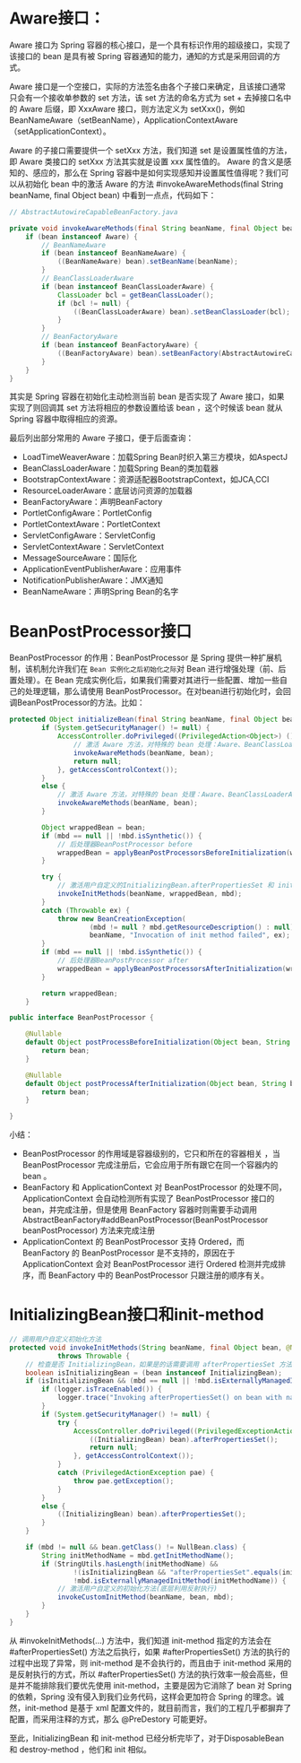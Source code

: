 # Aware接口：
Aware 接口为 Spring 容器的核心接口，是一个具有标识作用的超级接口，实现了该接口的 bean 是具有被 Spring 容器通知的能力，通知的方式是采用回调的方式。

Aware 接口是一个空接口，实际的方法签名由各个子接口来确定，且该接口通常只会有一个接收单参数的 set 方法，该 set 方法的命名方式为 set + 去掉接口名中的 Aware 后缀，即 XxxAware 接口，则方法定义为 setXxx()，例如 BeanNameAware（setBeanName），ApplicationContextAware（setApplicationContext）。

Aware 的子接口需要提供一个 setXxx 方法，我们知道 set 是设置属性值的方法，即 Aware 类接口的 setXxx 方法其实就是设置 xxx 属性值的。 Aware 的含义是感知的、感应的，那么在 Spring 容器中是如何实现感知并设置属性值得呢？我们可以从初始化 bean 中的激活 Aware 的方法 #invokeAwareMethods(final String beanName, final Object bean) 中看到一点点，代码如下：
```java
// AbstractAutowireCapableBeanFactory.java

private void invokeAwareMethods(final String beanName, final Object bean) {
	if (bean instanceof Aware) {
	    // BeanNameAware
		if (bean instanceof BeanNameAware) {
			((BeanNameAware) bean).setBeanName(beanName);
		}
		// BeanClassLoaderAware
		if (bean instanceof BeanClassLoaderAware) {
			ClassLoader bcl = getBeanClassLoader();
			if (bcl != null) {
				((BeanClassLoaderAware) bean).setBeanClassLoader(bcl);
			}
		}
		// BeanFactoryAware
		if (bean instanceof BeanFactoryAware) {
			((BeanFactoryAware) bean).setBeanFactory(AbstractAutowireCapableBeanFactory.this);
		}
	}
}
```

其实是 Spring 容器在初始化主动检测当前 bean 是否实现了 Aware 接口，如果实现了则回调其 set 方法将相应的参数设置给该 bean ，这个时候该 bean 就从 Spring 容器中取得相应的资源。

最后列出部分常用的 Aware 子接口，便于后面查询：
- LoadTimeWeaverAware：加载Spring Bean时织入第三方模块，如AspectJ
- BeanClassLoaderAware：加载Spring Bean的类加载器
- BootstrapContextAware：资源适配器BootstrapContext，如JCA,CCI
- ResourceLoaderAware：底层访问资源的加载器
- BeanFactoryAware：声明BeanFactory
- PortletConfigAware：PortletConfig
- PortletContextAware：PortletContext
- ServletConfigAware：ServletConfig
- ServletContextAware：ServletContext
- MessageSourceAware：国际化
- ApplicationEventPublisherAware：应用事件
- NotificationPublisherAware：JMX通知
- BeanNameAware：声明Spring Bean的名字

# BeanPostProcessor接口
BeanPostProcessor 的作用：BeanPostProcessor 是 Spring 提供一种扩展机制，该机制允许我们在 ```Bean 实例化之后初始化之际```对 Bean 进行增强处理（前、后置处理）。在 Bean 完成实例化后，如果我们需要对其进行一些配置、增加一些自己的处理逻辑，那么请使用 BeanPostProcessor。在对bean进行初始化时，会回调BeanPostProcessor的方法。比如：
```java
protected Object initializeBean(final String beanName, final Object bean, @Nullable RootBeanDefinition mbd) {
		if (System.getSecurityManager() != null) {
			AccessController.doPrivileged((PrivilegedAction<Object>) () -> {
				// 激活 Aware 方法，对特殊的 bean 处理：Aware、BeanClassLoaderAware、BeanFactoryAware
				invokeAwareMethods(beanName, bean);
				return null;
			}, getAccessControlContext());
		}
		else {
			// 激活 Aware 方法，对特殊的 bean 处理：Aware、BeanClassLoaderAware、BeanFactoryAware
			invokeAwareMethods(beanName, bean);
		}

		Object wrappedBean = bean;
		if (mbd == null || !mbd.isSynthetic()) {
			// 后处理器BeanPostProcessor before
			wrappedBean = applyBeanPostProcessorsBeforeInitialization(wrappedBean, beanName);
		}

		try {
			// 激活用户自定义的InitializingBean.afterPropertiesSet 和 init-method 方法(注意有先后顺序)
			invokeInitMethods(beanName, wrappedBean, mbd);
		}
		catch (Throwable ex) {
			throw new BeanCreationException(
					(mbd != null ? mbd.getResourceDescription() : null),
					beanName, "Invocation of init method failed", ex);
		}
		if (mbd == null || !mbd.isSynthetic()) {
			// 后处理器BeanPostProcessor after
			wrappedBean = applyBeanPostProcessorsAfterInitialization(wrappedBean, beanName);
		}

		return wrappedBean;
	}
```

```java
public interface BeanPostProcessor {

	@Nullable
	default Object postProcessBeforeInitialization(Object bean, String beanName) throws BeansException {
		return bean;
	}

	@Nullable
	default Object postProcessAfterInitialization(Object bean, String beanName) throws BeansException {
		return bean;
	}

}
```
小结：  
- BeanPostProcessor 的作用域是容器级别的，它只和所在的容器相关 ，当 BeanPostProcessor 完成注册后，它会应用于所有跟它在同一个容器内的 bean 。
- BeanFactory 和 ApplicationContext 对 BeanPostProcessor 的处理不同，ApplicationContext 会自动检测所有实现了 BeanPostProcessor 接口的 bean，并完成注册，但是使用 BeanFactory 容器时则需要手动调用 AbstractBeanFactory#addBeanPostProcessor(BeanPostProcessor beanPostProcessor) 方法来完成注册
- ApplicationContext 的 BeanPostProcessor 支持 Ordered，而 BeanFactory 的 BeanPostProcessor 是不支持的，原因在于ApplicationContext 会对 BeanPostProcessor 进行 Ordered 检测并完成排序，而 BeanFactory 中的 BeanPostProcessor 只跟注册的顺序有关。

# InitializingBean接口和init-method
```java
// 调用用户自定义初始化方法
protected void invokeInitMethods(String beanName, final Object bean, @Nullable RootBeanDefinition mbd)
			throws Throwable {
	// 检查是否 InitializingBean，如果是的话需要调用 afterPropertiesSet 方法
	boolean isInitializingBean = (bean instanceof InitializingBean);
	if (isInitializingBean && (mbd == null || !mbd.isExternallyManagedInitMethod("afterPropertiesSet"))) {
		if (logger.isTraceEnabled()) {
			logger.trace("Invoking afterPropertiesSet() on bean with name '" + beanName + "'");
		}
		if (System.getSecurityManager() != null) {
			try {
				AccessController.doPrivileged((PrivilegedExceptionAction<Object>) () -> {
					((InitializingBean) bean).afterPropertiesSet();
					return null;
				}, getAccessControlContext());
			}
			catch (PrivilegedActionException pae) {
				throw pae.getException();
			}
		}
		else {
			((InitializingBean) bean).afterPropertiesSet();
		}
	}

	if (mbd != null && bean.getClass() != NullBean.class) {
		String initMethodName = mbd.getInitMethodName();
		if (StringUtils.hasLength(initMethodName) &&
				!(isInitializingBean && "afterPropertiesSet".equals(initMethodName)) &&
				!mbd.isExternallyManagedInitMethod(initMethodName)) {
			// 激活用户自定义的初始化方法(底层利用反射执行)
			invokeCustomInitMethod(beanName, bean, mbd);
		}
	}
}
```

从 #invokeInitMethods(...) 方法中，我们知道 init-method 指定的方法会在 #afterPropertiesSet() 方法之后执行，如果 #afterPropertiesSet() 方法的执行的过程中出现了异常，则 init-method 是不会执行的，而且由于 init-method 采用的是反射执行的方式，所以 #afterPropertiesSet() 方法的执行效率一般会高些，但是并不能排除我们要优先使用 init-method，主要是因为它消除了 bean 对 Spring 的依赖，Spring 没有侵入到我们业务代码，这样会更加符合 Spring 的理念。诚然，init-method 是基于 xml 配置文件的，就目前而言，我们的工程几乎都摒弃了配置，而采用注释的方式，那么 @PreDestory 可能更好。

至此，InitializingBean 和 init-method 已经分析完毕了，对于DisposableBean 和 destroy-method ，他们和 init 相似。

